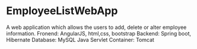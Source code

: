 # EmployeeListWebApp
A web application which allows the users to add, delete or alter employee information. 
Fronend: AngularJS, html,css, bootstrap
Backend: Spring boot, Hibernate
Database: MySQL
Java Servlet Container: Tomcat




